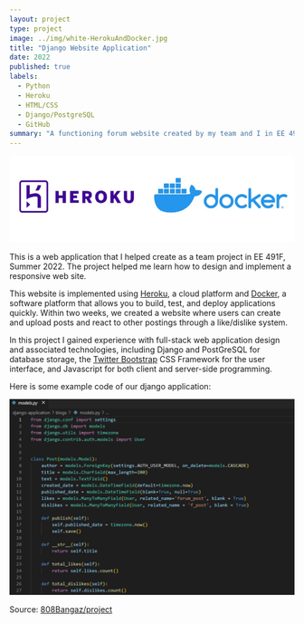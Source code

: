 ```yaml
---
layout: project
type: project
image: ../img/white-HerokuAndDocker.jpg
title: "Django Website Application"
date: 2022
published: true
labels:
  - Python
  - Heroku
  - HTML/CSS
  - Django/PostgreSQL
  - GitHub
summary: "A functioning forum website created by my team and I in EE 491F."
---
```


<img class="img-fluid" src="../img/Untitled design.png">

This is a web application that I helped create as a team project in EE 491F, Summer 2022. The project helped me learn how to design and implement a responsive web site.

This website is implemented using [Heroku](https://www.heroku.com/), a cloud platform and [Docker](https://gdevillele.github.io/compose/django/), a software platform that allows you to build, test, and deploy applications quickly. Within two weeks, we created a website where users can create and upload posts and react to other postings through a like/dislike system.

In this project I gained experience with full-stack web application design and associated technologies, including Django and PostGreSQL for database storage, the [Twitter Bootstrap](http://getbootstrap.com/) CSS Framework for the user interface, and Javascript for both client and server-side programming. 

Here is some example code of our django application:

<img class="img-fluid" src="../img/django app screenshot.png">


Source: <a href="https://github.com/EE491F-808Bangaz/project">808Bangaz/project</a>

